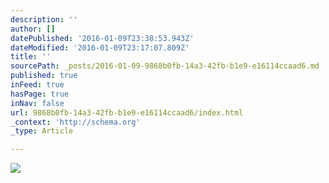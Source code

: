 ```yaml
---
description: ''
author: []
datePublished: '2016-01-09T23:38:53.943Z'
dateModified: '2016-01-09T23:17:07.809Z'
title: ''
sourcePath: _posts/2016-01-09-9868b0fb-14a3-42fb-b1e9-e16114ccaad6.md
published: true
inFeed: true
hasPage: true
inNav: false
url: 9868b0fb-14a3-42fb-b1e9-e16114ccaad6/index.html
_context: 'http://schema.org'
_type: Article

---
```

![](https://the-grid-user-content.s3-us-west-2.amazonaws.com/6db3d14b-7605-4b97-8bc8-94ee849f23e4.png)